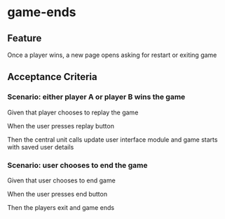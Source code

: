 # game-ends

## Feature

Once a player wins, a new page opens asking for restart or exiting game

## Acceptance Criteria

### Scenario: either player A or player B wins the game

  Given that player chooses to replay the game

  When the user presses replay button

  Then the central unit calls update user interface module
  and game starts with saved user details

### Scenario: user chooses to end the game

  Given that user chooses to end game

  When the user presses end button

  Then the players exit and game ends
  